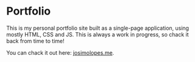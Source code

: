 # Portfolio

This is my personal portfolio site built as a single-page application, using mostly HTML, CSS and JS. This is always a work in progress, so chack it back from time to time!

You can chack it out here: [josimolopes.me](https://josimolopes.me).
